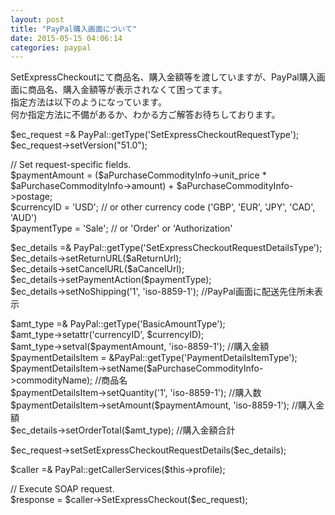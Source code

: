 ```yaml
---
layout: post
title: "PayPal購入画面について"
date: 2015-05-15 04:06:14
categories: paypal
---
```

<p>SetExpressCheckoutにて商品名、購入金額等を渡していますが、PayPal購入画面に商品名、購入金額等が表示されなくて困ってます。<br>
指定方法は以下のようになっています。<br>
何か指定方法に不備があるか、わかる方ご解答お待ちしております。</p>

<p>$ec_request =&amp; PayPal::getType('SetExpressCheckoutRequestType');<br>
$ec_request->setVersion("51.0");</p>

<p>// Set request-specific fields.<br>
$paymentAmount = ($aPurchaseCommodityInfo->unit_price * $aPurchaseCommodityInfo->amount) + $aPurchaseCommodityInfo->postage;<br>
$currencyID = 'USD'; // or other currency code ('GBP', 'EUR', 'JPY', 'CAD', 'AUD')<br>
$paymentType = 'Sale'; // or 'Order' or 'Authorization'</p>

<p>$ec_details =&amp; PayPal::getType('SetExpressCheckoutRequestDetailsType');<br>
$ec_details->setReturnURL($aReturnUrl);<br>
$ec_details->setCancelURL($aCancelUrl);<br>
$ec_details->setPaymentAction($paymentType);<br>
$ec_details->setNoShipping('1', 'iso-8859-1'); //PayPal画面に配送先住所未表示</p>

<p>$amt_type =&amp; PayPal::getType('BasicAmountType');<br>
$amt_type->setattr('currencyID', $currencyID);<br>
$amt_type->setval($paymentAmount, 'iso-8859-1'); //購入金額<br>
$paymentDetailsItem = &amp;PayPal::getType('PaymentDetailsItemType');<br>
$paymentDetailsItem->setName($aPurchaseCommodityInfo->commodityName); //商品名<br>
$paymentDetailsItem->setQuantity('1', 'iso-8859-1'); //購入数<br>
$paymentDetailsItem->setAmount($paymentAmount, 'iso-8859-1'); //購入金額<br>
$ec_details->setOrderTotal($amt_type); //購入金額合計</p>

<p>$ec_request->setSetExpressCheckoutRequestDetails($ec_details);</p>

<p>$caller =&amp; PayPal::getCallerServices($this->profile);</p>

<p>// Execute SOAP request.<br>
$response = $caller->SetExpressCheckout($ec_request);</p>
